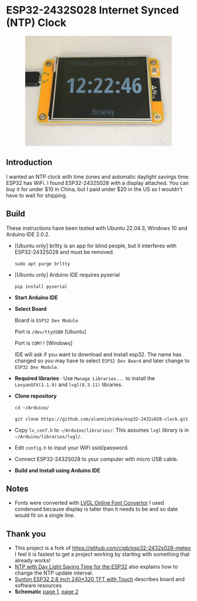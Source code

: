 # ESP32-2432S028 Internet Synced (NTP) Clock

<p align="center">
  <img src="./img/image.jpg" width="400"/>
</p>

## Introduction

I wanted an NTP clock with time zones and automatic daylight savings time.  ESP32 has WiFi.  I found ESP32-2432S028 with a display attached.  You can buy it for under $10 in China, but I paid under $20 in the US so I wouldn't have to wait for shipping.

## Build

These instructions have been tested with Ubuntu 22.04.3, Windows 10 and Arduino IDE 2.0.2.

- [Ubuntu only] brltty is an app for blind people, but it interferes with ESP32-2432S028 and must be removed.

    `sudo apt purge brltty`

- [Ubuntu only] Arduino IDE requires pyserial

    `pip install pyserial`

- **Start Arduino IDE**
- **Select Board**

    Board is `ESP32 Dev Module`

    Port is `/dev/ttyUSB0` [Ubuntu]

    Port is `COM??` [Windows]

    IDE will ask if you want to download and install esp32.  The name has changed so you may have to select `ESP32 Dev Board` and later change to `ESP32 Dev Module`.

- **Required libraries** · Use `Manage Libraries...` to install the `LovyanGFX(1.1.9)` and `lvgl(8.3.11)` libraries.
- **Clone repository**

    `cd ~/Arduino/`

    `git clone https://github.com/alannishioka/esp32-2432s028-clock.git`

- Copy `lv_conf.h` to `~/Arduino/libraries/`. This assumes `lvgl` library is in `~/Arduino/libraries/lvgl/`.
- Edit `config.h` to input your WiFi ssid/password.

- Connect ESP32-2432S028 to your computer with micro USB cable.

- **Build and Install using Arduino IDE**

## Notes

- Fonts were converted with [LVGL Online Font Convertor](https://lvgl.io/tools/fontconverter)
I used condensed because display is taller than it needs to be and so date would fit on a single line.

## Thank you

- This project is a fork of https://github.com/cjgb/esp32-2432s028-meteo
I feel it is fastest to get a project working by starting with something that already works!
- [NTP with Day Light Saving Time for the ESP32](https://werner.rothschopf.net/microcontroller/202103_arduino_esp32_ntp_en.htm) also explains how to change the NTP update interval.
- [Sunton ESP32 2.8 inch 240*320 TFT with Touch](https://wiki.makerfabs.com/Sunton_ESP32_2.8_inch_240x320_TFT_with_Touch.html) describes board and software resources
- **Schematic** [page 1](img/schematic1.jpg), [page 2](img/schematic2.jpg)

